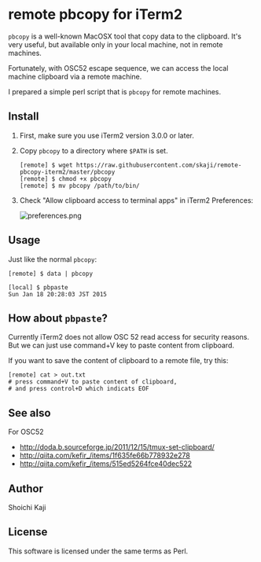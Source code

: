 # remote pbcopy for iTerm2

`pbcopy` is a well-known MacOSX tool that copy data to the clipboard.
It's very useful, but available only in your local machine, not in remote machines.

Fortunately, with OSC52 escape sequence,
we can access the local machine clipboard via a remote machine.

I prepared a simple perl script that is `pbcopy` for remote machines.

## Install

1. First, make sure you use iTerm2 version 3.0.0 or later.
2. Copy `pbcopy` to a directory where `$PATH` is set.

       [remote] $ wget https://raw.githubusercontent.com/skaji/remote-pbcopy-iterm2/master/pbcopy
       [remote] $ chmod +x pbcopy
       [remote] $ mv pbcopy /path/to/bin/

3. Check "Allow clipboard access to terminal apps" in iTerm2 Preferences:

    ![preferences.png](https://raw.githubusercontent.com/skaji/remote-pbcopy-iterm2/master/misc/preferences.png)

## Usage

Just like the normal `pbcopy`:

    [remote] $ data | pbcopy

    [local] $ pbpaste
    Sun Jan 18 20:28:03 JST 2015

## How about `pbpaste`?

Currently iTerm2 does not allow OSC 52 read access for security reasons.
But we can just use command+V key to paste content from clipboard.

If you want to save the content of clipboard to a remote file, try this:

    [remote] cat > out.txt
    # press command+V to paste content of clipboard,
    # and press control+D which indicats EOF

## See also

For OSC52

* http://doda.b.sourceforge.jp/2011/12/15/tmux-set-clipboard/
* http://qiita.com/kefir_/items/1f635fe66b778932e278
* http://qiita.com/kefir_/items/515ed5264fce40dec522

## Author

Shoichi Kaji

## License

This software is licensed under the same terms as Perl.
